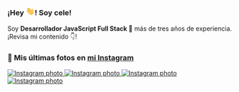<h3>¡Hey <img src="https://raw.githubusercontent.com/ABSphreak/ABSphreak/master/gifs/Hi.gif" width="20px" decondig="async">! Soy cele!</h3>

<p>Soy <strong>Desarrollador JavaScript Full Stack 🚀</strong> más de tres años de experiencia.<br />¡Revisa mi contenido 👇!</p>

### 📸 Mis últimas fotos en [mi Instagram](https://instagram.com/cele)


<a href='https://instagram.com/p/C1UpuSGLQiG' target='_blank'>
  <img width='20%' src='https://scontent-mia3-1.cdninstagram.com/v/t51.29350-15/412513918_1325803934584302_4400498733289087214_n.jpg?stp=dst-jpg_e15&_nc_ht=scontent-mia3-1.cdninstagram.com&_nc_cat=106&_nc_ohc=jWB_NqhLs1IAX_fGRh3&edm=APU89FABAAAA&ccb=7-5&oh=00_AfDWeScIeeywlr7wTy9biTE5E7qjN6f-mKmDRPHX2bMLIw&oe=65EC511D&_nc_sid=bc0c2c' alt='Instagram photo' />
</a>
<a href='https://instagram.com/p/CzMY3lzxgmx' target='_blank'>
  <img width='20%' src='https://scontent-mia3-2.cdninstagram.com/v/t51.29350-15/398916226_819142863293745_2426123683154743297_n.webp?stp=dst-jpg_e35&_nc_ht=scontent-mia3-2.cdninstagram.com&_nc_cat=109&_nc_ohc=GjyTErWHtUoAX8zI_2n&edm=APU89FABAAAA&ccb=7-5&oh=00_AfC3WoZcOhTruWXfNWy7V1_tPW3nNY0mqmkv8Px_Fs6FHg&oe=65EBDF8C&_nc_sid=bc0c2c' alt='Instagram photo' />
</a>
<a href='https://instagram.com/p/CygbQv4uqxM' target='_blank'>
  <img width='20%' src='https://scontent-mia3-2.cdninstagram.com/v/t51.29350-15/391525959_236593062741789_5868561716480810596_n.webp?stp=dst-jpg_e35&_nc_ht=scontent-mia3-2.cdninstagram.com&_nc_cat=109&_nc_ohc=xgQ5IeeLIT4AX8Vs__G&edm=APU89FABAAAA&ccb=7-5&oh=00_AfBWh4phMZChlgfTfA1_rsQYmg_mhP9xlgcXR0r1C3DYyw&oe=65EBE5C8&_nc_sid=bc0c2c' alt='Instagram photo' />
</a>
<a href='https://instagram.com/p/CxTmOF6vN8M' target='_blank'>
  <img width='20%' src='https://scontent-mia3-2.cdninstagram.com/v/t51.29350-15/378565944_323878180141713_8920720304536029091_n.jpg?stp=dst-jpg_e15&_nc_ht=scontent-mia3-2.cdninstagram.com&_nc_cat=109&_nc_ohc=BpJ2ek3FPaEAX9R3wbs&edm=APU89FABAAAA&ccb=7-5&oh=00_AfDDR7MxW_27FKDQ6TIiMAzrrUCv4RhpQUbsqXkkI_lYhA&oe=65EC17D2&_nc_sid=bc0c2c' alt='Instagram photo' />
</a>
